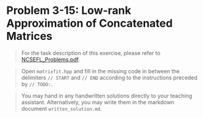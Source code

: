 # Problem 3-15: Low-rank Approximation of Concatenated Matrices

> For the task description of this exercise, please refer to [NCSEFL_Problems.pdf](
https://www.sam.math.ethz.ch/~ralfh/tmp/NCSEFL_Problems_full.pdf).

> Open `matrixfit.hpp` and fill in the missing code in between the delimiters `// START` and `// END` according to the instructions preceded by `// TODO:`.

> You may hand in any handwritten solutions directly to your teaching assistant. Alternatively, you may write them in the markdown document `written_solution.md`.
